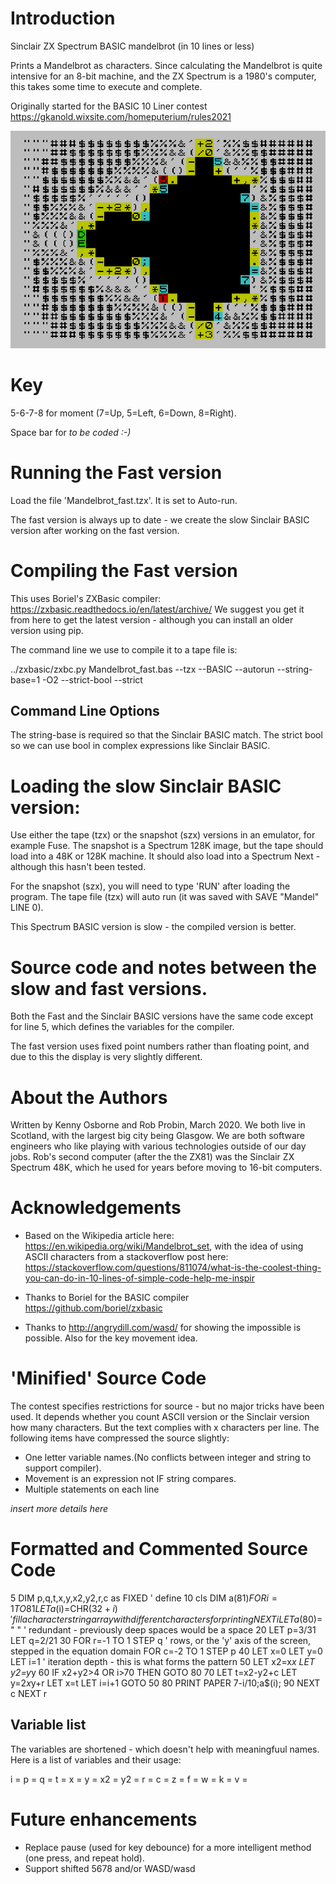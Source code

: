 # Introduction

Sinclair ZX Spectrum BASIC mandelbrot (in 10 lines or less)

Prints a Mandelbrot as characters. Since calculating the Mandelbrot is quite intensive for an 8-bit machine, and the ZX Spectrum is a 1980's computer, this takes some time to execute and complete.

Originally started for the BASIC 10 Liner contest https://gkanold.wixsite.com/homeputerium/rules2021

![Image of Mandelbrot](images/overview.png)

# Key

5-6-7-8 for moment (7=Up, 5=Left, 6=Down, 8=Right).

Space bar for _to be coded :-)_


# Running the Fast version

Load the file 'Mandelbrot_fast.tzx'. It is set to Auto-run.

The fast version is always up to date - we create the slow Sinclair BASIC version after working on the fast version.


# Compiling the Fast version

This uses Boriel's ZXBasic compiler: https://zxbasic.readthedocs.io/en/latest/archive/  We suggest you get it from here to get the latest version - although you can install an older version using pip. 

The command line we use to compile it to a tape file is:

../zxbasic/zxbc.py Mandelbrot_fast.bas  --tzx --BASIC --autorun --string-base=1 -O2 --strict-bool --strict

## Command Line Options

The string-base is required so that the Sinclair BASIC match. The strict bool so we can use bool in complex expressions like Sinclair BASIC.


# Loading the slow Sinclair BASIC version:

Use either the tape (tzx) or the snapshot (szx) versions in an emulator, for example Fuse. The snapshot is a Spectrum 128K image, but the tape should load into a 48K or 128K machine. It should also load into a Spectrum Next - although this hasn't been tested.

For the snapshot (szx), you will need to type 'RUN' after loading the program. The tape file (tzx) will auto run (it was saved with SAVE "Mandel" LINE 0).

This Spectrum BASIC version is slow - the compiled version is better.


# Source code and notes between the slow and fast versions.

Both the Fast and the Sinclair BASIC versions have the same code except for line 5, which defines the variables for the compiler.

The fast version uses fixed point numbers rather than floating point, and due to this the display is very slightly different. 


# About the Authors

Written by Kenny Osborne and Rob Probin, March 2020. We both live in Scotland, with the largest big city being
Glasgow. We are both software engineers who like playing with various technologies outside of our day jobs. 
Rob's second computer (after the the ZX81) was the Sinclair ZX Spectrum 48K, which he used for years before
moving to 16-bit computers. 


# Acknowledgements

 * Based on the Wikipedia article here: https://en.wikipedia.org/wiki/Mandelbrot_set, with the idea of using ASCII characters from a stackoverflow post here: https://stackoverflow.com/questions/811074/what-is-the-coolest-thing-you-can-do-in-10-lines-of-simple-code-help-me-inspir

 * Thanks to Boriel for the BASIC compiler https://github.com/boriel/zxbasic

 * Thanks to http://angrydill.com/wasd/ for showing the impossible is possible. Also for the key movement idea.

# 'Minified' Source Code

The contest specifies restrictions for source - but no major tricks have been used. It depends whether you count ASCII version or the Sinclair version how many characters. But the text complies with x characters per line. The following items have compressed the source slightly:

 * One letter variable names.(No conflicts between integer and string to support compiler).
 * Movement is an expression not IF string compares.
 * Multiple statements on each line

_insert more details here_


# Formatted and Commented Source Code


5 DIM p,q,t,x,y,x2,y2,r,c as FIXED    ' define 
10 cls
   DIM a$(81)
   FOR i=1 TO 81
      LET a$(i)=CHR$(32+i)            ' fill a character string array with different characters for printing
   NEXT i
   LET a$(80)=" "                     ' redundant - previously deep spaces would be a space
20 LET p=3/31
   LET q=2/21
30 FOR r=-1 TO 1 STEP q               ' rows, or the 'y' axis of the screen, stepped in the equation domain
   FOR c=-2 TO 1 STEP p
40 LET x=0
   LET y=0
   LET i=1                            ' iteration depth - this is what forms the pattern
50 LET x2=x*x
   LET y2=y*y
60 IF x2+y2>4 OR i>70 THEN GOTO 80
70 LET t=x2-y2+c
   LET y=2*x*y+r
   LET x=t
   LET i=i+1
   GOTO 50
80 PRINT PAPER 7-i/10;a$(i);
90 NEXT c
   NEXT r

## Variable list

The variables are shortened - which doesn't help with meaningfuul names. Here is a list of variables and their usage:

i  =
p  =
q  =
t  =
x  =
y  = 
x2 =
y2 =
r  =
c  =
z  =
f  =
w  =
k  =
v  =


# Future enhancements

 - Replace pause (used for key debounce) for a more intelligent method (one press, and repeat hold).
 - Support shifted 5678 and/or WASD/wasd


